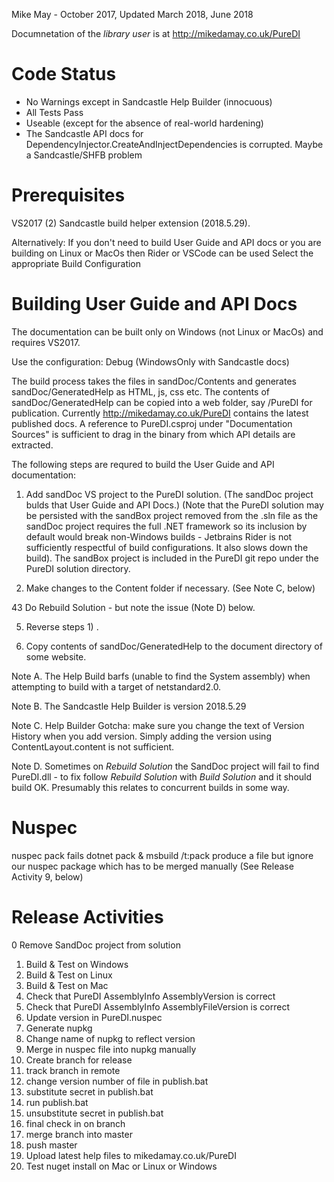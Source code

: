 Mike May - October 2017, Updated March 2018, June 2018

Documnetation of the *library user* is at http://mikedamay.co.uk/PureDI

Code Status
==============
* No Warnings except in Sandcastle Help Builder (innocuous)
* All Tests Pass
* Useable (except for the absence of real-world hardening)
* The Sandcastle API docs for DependencyInjector.CreateAndInjectDependencies is corrupted.  Maybe a Sandcastle/SHFB problem

Prerequisites
=============
VS2017 (2)
Sandcastle build helper extension (2018.5.29).

Alternatively:
If you don't need to build User Guide and API docs 
or you are building on Linux or MacOs then Rider or VSCode can be used
Select the appropriate Build Configuration


Building User Guide and API Docs
================================

The documentation can be built only on Windows (not Linux or MacOs) and requires VS2017.

Use the configuration: Debug (WindowsOnly with Sandcastle docs)

The build process takes the files in sandDoc/Contents and generates sandDoc/GeneratedHelp as 
HTML, js, css etc.  The contents of sandDoc/GeneratedHelp can be copied into a web folder,
say /PureDI for publication.  Currently http://mikedamay.co.uk/PureDI contains the latest published docs.
A reference to PureDI.csproj under "Documentation Sources" is sufficient to drag in the
binary from which API details are extracted.

The following steps are requred to build the User Guide and API documentation:

1) Add sandDoc VS project to the PureDI solution.  (The sandDoc project bulds that User Guide and API Docs.)
(Note that the PureDI solution may be persisted with the sandBox project removed from the .sln file
as the sandDoc project requires the full .NET framework so its inclusion by
default would break non-Windows builds - Jetbrains Rider is not sufficiently respectful 
of build configurations.  It also slows down the build).  The sandBox
project is included in the PureDI git repo under the PureDI solution directory.

2) Make changes to the Content folder if necessary.  (See Note C, below)

43 Do Rebuild Solution - but note the issue (Note D) below.

5) Reverse steps 1) .

6) Copy contents of sandDoc/GeneratedHelp to the document directory of some website.

Note A. The Help Build barfs (unable to find the System assembly) when attempting to build
with a target of netstandard2.0.

Note B. The Sandcastle Help Builder is version 2018.5.29

Note C. Help Builder Gotcha: make sure you change the text of Version History
when you add version.  Simply adding the version using ContentLayout.content
is not sufficient.  

Note D. Sometimes on _Rebuild Solution_ the SandDoc project will fail to find PureDI.dll - to fix
follow _Rebuild Solution_ with _Build Solution_ and it should build OK.
Presumably this relates to concurrent builds in some way.

Nuspec
======

nuspec pack fails
dotnet pack & msbuild /t:pack produce a file but ignore our 
  nuspec package which has to be merged manually (See Release Activity 9, below)

Release Activities
==================
0 Remove SandDoc project from solution
1. Build & Test on Windows
2. Build & Test on Linux
3. Build & Test on Mac
4. Check that PureDI AssemblyInfo AssemblyVersion is correct
5. Check that PureDI AssemblyInfo AssemblyFileVersion is correct
6. Update version in PureDI.nuspec
7. Generate nupkg
8. Change name of nupkg to reflect version
9. Merge in nuspec file into nupkg manually
10. Create branch for release
11. track branch in remote
12. change version number of file in publish.bat
13. substitute secret in publish.bat
14. run publish.bat
15. unsubstitute secret in publish.bat
16. final check in on branch
17. merge branch into master
18. push master
19. Upload latest help files to mikedamay.co.uk/PureDI
20. Test nuget install on Mac or Linux or Windows
